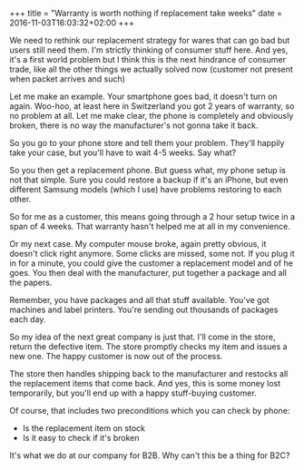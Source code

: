 +++
title = "Warranty is worth nothing if replacement take weeks"
date = 2016-11-03T16:03:32+02:00
+++

We need to rethink our replacement strategy for wares that can go bad but users still need them. I'm strictly thinking of consumer stuff here. And yes, it's a first world problem but I think this is the next hindrance of consumer trade, like all the other things we actually solved now (customer not present when packet arrives and such) 

Let me make an example. Your smartphone goes bad, it doesn't turn on again. Woo-hoo, at least here in Switzerland you got 2 years of warranty, so no problem at all. Let me make clear, the phone is completely and obviously broken, there is no way the manufacturer's not gonna take it back. 

So you go to your phone store and tell them your problem. They'll happily take your case, but you'll have to wait 4-5 weeks. Say what? 

So you then get a replacement phone. But guess what, my phone setup is not that simple. Sure you could restore a backup if it's an iPhone, but even different Samsung models (which I use) have problems restoring to each other. 

So for me as a customer, this means going through a 2 hour setup twice in a span of 4 weeks. That warranty hasn't helped me at all in my convenience. 

Or my next case. My computer mouse broke, again pretty obvious, it doesn't click right anymore. Some clicks are missed, some not. If you plug it in for a minute, you could give the customer a replacement model and of he goes. You then deal with the manufacturer, put together a package and all the papers. 

Remember, you have packages and all that stuff available. You've got machines and label printers. You're sending out thousands of packages each day. 

So my idea of the next great company is just that. I'll come in the store, return the defective item. The store promptly checks my item and issues a new one. The happy customer is now out of the process. 

The store then handles shipping back to the manufacturer and restocks all the replacement items that come back. And yes, this is some money lost temporarily, but you'll end up with a happy stuff-buying customer.  

Of course, that includes two preconditions which you can check by phone:

* Is the replacement item on stock
* Is it easy to check if it's broken

It's what we do at our company for B2B. Why can't this be a thing for B2C? 